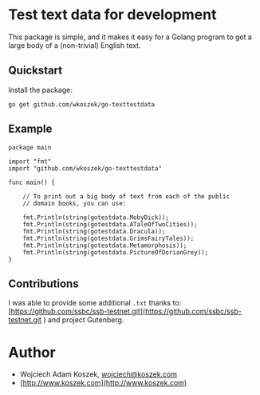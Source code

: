 # Test text data for development

This package is simple, and it makes it easy for a Golang program
to get a large body of a (non-trivial) English text.

## Quickstart

Install the package:

	go get github.com/wkoszek/go-texttestdata

## Example

	package main

	import "fmt"
	import "github.com/wkoszek/go-texttestdata"

	func main() {

		// To print out a big body of text from each of the public
		// domain books, you can use:

		fmt.Println(string(gotestdata.MobyDick));
		fmt.Println(string(gotestdata.ATaleOfTwoCities));
		fmt.Println(string(gotestdata.Dracula));
		fmt.Println(string(gotestdata.GrimsFairyTales));
		fmt.Println(string(gotestdata.Metamorphosis));
		fmt.Println(string(gotestdata.PictureOfDorianGrey));
	}

## Contributions

I was able to provide some additional `.txt` thanks to: [https://github.com/ssbc/ssb-testnet.git](https://github.com/ssbc/ssb-testnet.git
) and project Gutenberg.

# Author

- Wojciech Adam Koszek, [wojciech@koszek.com](mailto:wojciech@koszek.com)
- [http://www.koszek.com](http://www.koszek.com)
